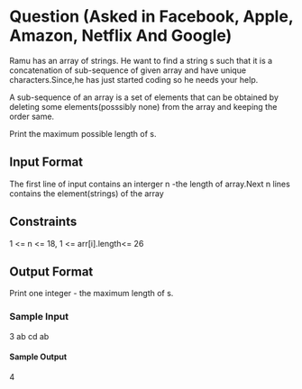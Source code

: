 # Question (Asked in Facebook, Apple, Amazon, Netflix And Google)

Ramu has an array of strings. He want to find a string s such that it is a concatenation of sub-sequence of given array and have unique characters.Since,he has just started coding so he needs your help.

A sub-sequence of an array is a set of elements that can be obtained by deleting some elements(posssibly none) from the array and keeping the order same.

Print the maximum possible length of s.

## Input Format
The first line of input contains an interger n -the length of array.Next n lines contains the element(strings) of the array

## Constraints
1 <= n <= 18, 
1 <= arr[i].length<= 26

## Output Format
Print one integer - the maximum length of s.

### Sample Input
3
ab
cd
ab
#### Sample Output
4